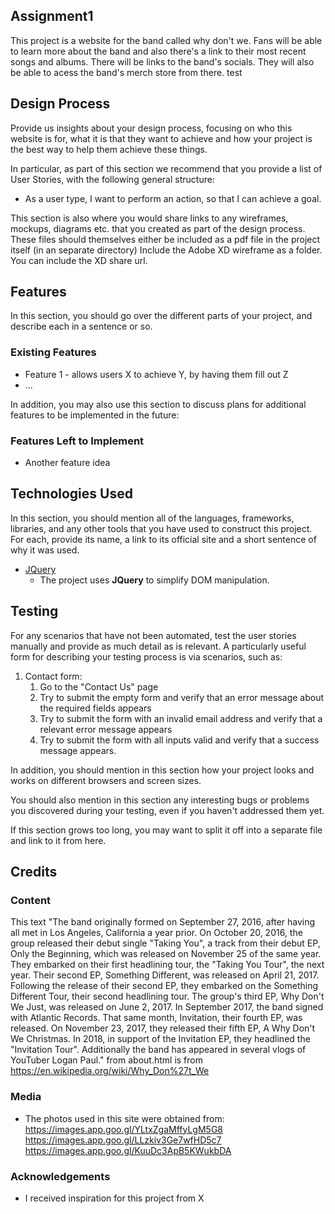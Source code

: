 ## Assignment1

This project is a website for the band called why don't we.
Fans will be able to learn more about the band and also there's a link to their most recent songs and albums.
There will be links to the band's socials.
They will also be able to acess the band's merch store from there.
test


## Design Process
 
Provide us insights about your design process, focusing on who this website is for, what it is that they want to achieve and how your project is the best way to help them achieve these things.

In particular, as part of this section we recommend that you provide a list of User Stories, with the following general structure:
- As a user type, I want to perform an action, so that I can achieve a goal.

This section is also where you would share links to any wireframes, mockups, diagrams etc. that you created as part of the design process. 
These files should themselves either be included as a pdf file in the project itself (in an separate directory)
Include the Adobe XD wireframe as a folder. You can include the XD share url. 

## Features

In this section, you should go over the different parts of your project, and describe each in a sentence or so.
 
### Existing Features
- Feature 1 - allows users X to achieve Y, by having them fill out Z
- ...

In addition, you may also use this section to discuss plans for additional features to be implemented in the future:

### Features Left to Implement
- Another feature idea

## Technologies Used

In this section, you should mention all of the languages, frameworks, libraries, and any other tools that you have used to construct this project. For each, provide its name, a link to its official site and a short sentence of why it was used.

- [JQuery](https://jquery.com)
    - The project uses **JQuery** to simplify DOM manipulation.


## Testing

For any scenarios that have not been automated, test the user stories manually and provide as much detail as is relevant. A particularly useful form for describing your testing process is via scenarios, such as:

1. Contact form:
    1. Go to the "Contact Us" page
    2. Try to submit the empty form and verify that an error message about the required fields appears
    3. Try to submit the form with an invalid email address and verify that a relevant error message appears
    4. Try to submit the form with all inputs valid and verify that a success message appears.

In addition, you should mention in this section how your project looks and works on different browsers and screen sizes.

You should also mention in this section any interesting bugs or problems you discovered during your testing, even if you haven't addressed them yet.

If this section grows too long, you may want to split it off into a separate file and link to it from here.

## Credits

### Content
 This text "The band originally formed on September 27, 2016, after having all met in Los Angeles, 
            California a year prior. On October 20, 2016, the group released their debut single 
            "Taking You", a track from their debut EP, Only the Beginning, which was released on 
            November 25 of the same year. They embarked on their first headlining tour, the "Taking You Tour", 
            the next year. Their second EP, Something Different, was released on April 21, 2017. Following 
            the release of their second EP, they embarked on the Something Different Tour, their second 
            headlining tour. The group's third EP, Why Don't We Just, was released on June 2, 2017. 
            In September 2017, the band signed with Atlantic Records. That same month, Invitation, 
            their fourth EP, was released. On November 23, 2017, they released their fifth EP, A Why Don't We 
            Christmas. In 2018, in support of the Invitation EP, they headlined the "Invitation Tour". 
            Additionally the band has appeared in several vlogs of YouTuber Logan Paul."
            from about.html is from https://en.wikipedia.org/wiki/Why_Don%27t_We
            

### Media
- The photos used in this site were obtained from:
https://images.app.goo.gl/YLtxZgaMffyLgM5G8
https://images.app.goo.gl/LLzkiv3Ge7wfHD5c7
https://images.app.goo.gl/KuuDc3ApB5KWukbDA

### Acknowledgements

- I received inspiration for this project from X

